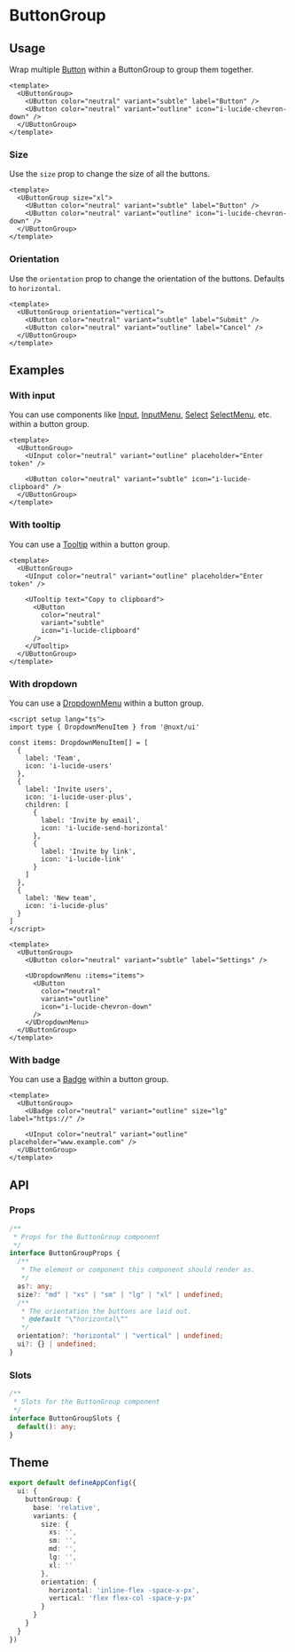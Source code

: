 # ButtonGroup

## Usage

Wrap multiple [Button](https://ui.nuxt.com/components/button) within a ButtonGroup to group them together.

```vue
<template>
  <UButtonGroup>
    <UButton color="neutral" variant="subtle" label="Button" />
    <UButton color="neutral" variant="outline" icon="i-lucide-chevron-down" />
  </UButtonGroup>
</template>
```

### Size

Use the `size` prop to change the size of all the buttons.

```vue
<template>
  <UButtonGroup size="xl">
    <UButton color="neutral" variant="subtle" label="Button" />
    <UButton color="neutral" variant="outline" icon="i-lucide-chevron-down" />
  </UButtonGroup>
</template>
```

### Orientation

Use the `orientation` prop to change the orientation of the buttons. Defaults to `horizontal`.

```vue
<template>
  <UButtonGroup orientation="vertical">
    <UButton color="neutral" variant="subtle" label="Submit" />
    <UButton color="neutral" variant="outline" label="Cancel" />
  </UButtonGroup>
</template>
```

## Examples

### With input

You can use components like [Input](https://ui.nuxt.com/components/input), [InputMenu](https://ui.nuxt.com/components/input-menu), [Select](https://ui.nuxt.com/components/select) [SelectMenu](https://ui.nuxt.com/components/select-menu), etc. within a button group.

```vue
<template>
  <UButtonGroup>
    <UInput color="neutral" variant="outline" placeholder="Enter token" />

    <UButton color="neutral" variant="subtle" icon="i-lucide-clipboard" />
  </UButtonGroup>
</template>
```

### With tooltip

You can use a [Tooltip](https://ui.nuxt.com/components/tooltip) within a button group.

```vue [ButtonGroupTooltipExample.vue]
<template>
  <UButtonGroup>
    <UInput color="neutral" variant="outline" placeholder="Enter token" />

    <UTooltip text="Copy to clipboard">
      <UButton
        color="neutral"
        variant="subtle"
        icon="i-lucide-clipboard"
      />
    </UTooltip>
  </UButtonGroup>
</template>
```

### With dropdown

You can use a [DropdownMenu](https://ui.nuxt.com/components/dropdown-menu) within a button group.

```vue [ButtonGroupDropdownExample.vue]
<script setup lang="ts">
import type { DropdownMenuItem } from '@nuxt/ui'

const items: DropdownMenuItem[] = [
  {
    label: 'Team',
    icon: 'i-lucide-users'
  },
  {
    label: 'Invite users',
    icon: 'i-lucide-user-plus',
    children: [
      {
        label: 'Invite by email',
        icon: 'i-lucide-send-horizontal'
      },
      {
        label: 'Invite by link',
        icon: 'i-lucide-link'
      }
    ]
  },
  {
    label: 'New team',
    icon: 'i-lucide-plus'
  }
]
</script>

<template>
  <UButtonGroup>
    <UButton color="neutral" variant="subtle" label="Settings" />

    <UDropdownMenu :items="items">
      <UButton
        color="neutral"
        variant="outline"
        icon="i-lucide-chevron-down"
      />
    </UDropdownMenu>
  </UButtonGroup>
</template>
```

### With badge

You can use a [Badge](https://ui.nuxt.com/components/badge) within a button group.

```vue [ButtonGroupBadgeExample.vue]
<template>
  <UButtonGroup>
    <UBadge color="neutral" variant="outline" size="lg" label="https://" />

    <UInput color="neutral" variant="outline" placeholder="www.example.com" />
  </UButtonGroup>
</template>
```

## API

### Props

```ts
/**
 * Props for the ButtonGroup component
 */
interface ButtonGroupProps {
  /**
   * The element or component this component should render as.
   */
  as?: any;
  size?: "md" | "xs" | "sm" | "lg" | "xl" | undefined;
  /**
   * The orientation the buttons are laid out.
   * @default "\"horizontal\""
   */
  orientation?: "horizontal" | "vertical" | undefined;
  ui?: {} | undefined;
}
```

### Slots

```ts
/**
 * Slots for the ButtonGroup component
 */
interface ButtonGroupSlots {
  default(): any;
}
```

## Theme

```ts [app.config.ts]
export default defineAppConfig({
  ui: {
    buttonGroup: {
      base: 'relative',
      variants: {
        size: {
          xs: '',
          sm: '',
          md: '',
          lg: '',
          xl: ''
        },
        orientation: {
          horizontal: 'inline-flex -space-x-px',
          vertical: 'flex flex-col -space-y-px'
        }
      }
    }
  }
})
```

